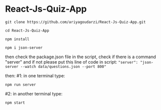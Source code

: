# React-Js-Quiz-App
```
git clone https://github.com/ariyagoudarzi/React-Js-Quiz-App.git
```

```
cd React-Js-Quiz-App
```

```
npm install
```

```
npm i json-server
```

then check the package.json file in the script, check if there is a command "server" and if not please put this line of  code in script:
```"server": "json-server --watch data/questions.json --port 800"```

then:
#1: in one terminal type:
```
npm run server
```

#2: in another terminal type:
```
npm start
```
